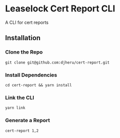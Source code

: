 # Leaselock Cert Report CLI

A CLI for cert reports

## Installation

### Clone the Repo

```
git clone git@github.com:djheru/cert-report.git
```

### Install Dependencies

```
cd cert-report && yarn install
```

### Link the CLI

```
yarn link
```

### Generate a Report

```
cert-report 1,2
```
